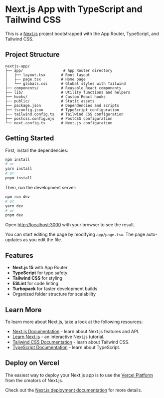 # Next.js App with TypeScript and Tailwind CSS

This is a [Next.js](https://nextjs.org) project bootstrapped with the App Router, TypeScript, and Tailwind CSS.

## Project Structure

```
nextjs-app/
├── app/                  # App Router directory
│   ├── layout.tsx       # Root layout
│   ├── page.tsx         # Home page
│   └── globals.css      # Global styles with Tailwind
├── components/          # Reusable React components
├── lib/                 # Utility functions and helpers
├── hooks/               # Custom React hooks
├── public/              # Static assets
├── package.json         # Dependencies and scripts
├── tsconfig.json        # TypeScript configuration
├── tailwind.config.ts   # Tailwind CSS configuration
├── postcss.config.mjs   # PostCSS configuration
└── next.config.ts       # Next.js configuration
```

## Getting Started

First, install the dependencies:

```bash
npm install
# or
yarn install
# or
pnpm install
```

Then, run the development server:

```bash
npm run dev
# or
yarn dev
# or
pnpm dev
```

Open [http://localhost:3000](http://localhost:3000) with your browser to see the result.

You can start editing the page by modifying `app/page.tsx`. The page auto-updates as you edit the file.

## Features

- **Next.js 15** with App Router
- **TypeScript** for type safety
- **Tailwind CSS** for styling
- **ESLint** for code linting
- **Turbopack** for faster development builds
- Organized folder structure for scalability

## Learn More

To learn more about Next.js, take a look at the following resources:

- [Next.js Documentation](https://nextjs.org/docs) - learn about Next.js features and API.
- [Learn Next.js](https://nextjs.org/learn) - an interactive Next.js tutorial.
- [Tailwind CSS Documentation](https://tailwindcss.com/docs) - learn about Tailwind CSS.
- [TypeScript Documentation](https://www.typescriptlang.org/docs/) - learn about TypeScript.

## Deploy on Vercel

The easiest way to deploy your Next.js app is to use the [Vercel Platform](https://vercel.com/new) from the creators of Next.js.

Check out the [Next.js deployment documentation](https://nextjs.org/docs/app/building-your-application/deploying) for more details.
